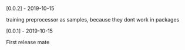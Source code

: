 [0.0.2] - 2019-10-15

training preprocessor as samples, because they dont work in packages

[0.0.1] - 2019-10-15

First release mate